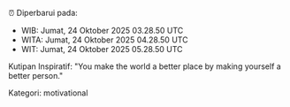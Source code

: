 ⏰ Diperbarui pada:
- WIB: Jumat, 24 Oktober 2025 03.28.50 UTC
- WITA: Jumat, 24 Oktober 2025 04.28.50 UTC
- WIT: Jumat, 24 Oktober 2025 05.28.50 UTC

Kutipan Inspiratif:
"You make the world a better place by making yourself a better person."


Kategori: motivational


